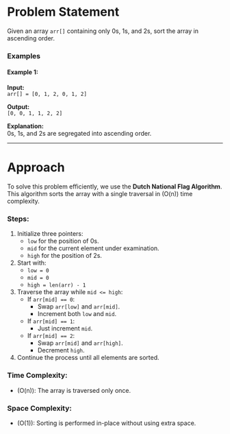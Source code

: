 # Problem Statement

Given an array `arr[]` containing only 0s, 1s, and 2s, sort the array in ascending order.

### Examples

#### Example 1:
**Input:**  
`arr[] = [0, 1, 2, 0, 1, 2]`  

**Output:**  
`[0, 0, 1, 1, 2, 2]`  

**Explanation:**  
0s, 1s, and 2s are segregated into ascending order.

---

# Approach

To solve this problem efficiently, we use the **Dutch National Flag Algorithm**. This algorithm sorts the array with a single traversal in \(O(n)\) time complexity.

### Steps:
1. Initialize three pointers:
   - `low` for the position of 0s.
   - `mid` for the current element under examination.
   - `high` for the position of 2s.
2. Start with:
   - `low = 0`
   - `mid = 0`
   - `high = len(arr) - 1`
3. Traverse the array while `mid <= high`:
   - If `arr[mid] == 0`:
     - Swap `arr[low]` and `arr[mid]`.
     - Increment both `low` and `mid`.
   - If `arr[mid] == 1`:
     - Just increment `mid`.
   - If `arr[mid] == 2`:
     - Swap `arr[mid]` and `arr[high]`.
     - Decrement `high`.
4. Continue the process until all elements are sorted.

### Time Complexity:
- \(O(n)\): The array is traversed only once.

### Space Complexity:
- \(O(1)\): Sorting is performed in-place without using extra space.
